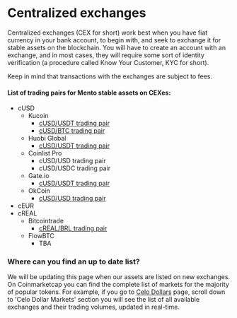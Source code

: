 # Centralized exchanges

Centralized exchanges (CEX for short) work best when you have fiat currency in your bank account, to begin with, and seek to exchange it for stable assets on the blockchain. You will have to create an account with an exchange, and in most cases, they will require some sort of identity verification (a procedure called Know Your Customer, KYC for short).

Keep in mind that transactions with the exchanges are subject to fees.

#### List of trading pairs for Mento stable assets on CEXes:

* cUSD
  * Kucoin
    * [cUSD/USDT trading pair](https://www.kucoin.com/trade/CUSD-USDT)
    * [cUSD/BTC trading pair](https://www.kucoin.com/trade/CUSD-BTC)
  * Huobi Global
    * [cUSD/USDT trading pair](https://www.huobi.com/en-us/exchange/cusd\_usdt)
  * Coinlist Pro
    * cUSD/USD trading pair
    * cUSD/USDC trading pair
  * Gate.io
    * [cUSD/USDT trading pair](https://www.gate.io/trade/cusd\_usdt)
  * OkCoin
    * [cUSD/USD trading pair](https://www.okcoin.com/spot/trade#product=cusd\_usd)
* cEUR
* cREAL
  * Bitcointrade
    * [cREAL/BRL trading pair](https://broker.bitcointrade.com.br/market-out?pairCode=BRLCREAL)
  * FlowBTC
    * TBA

### Where can you find an up to date list?

We will be updating this page when our assets are listed on new exchanges. On Coinmarketcap you can find the complete list of markets for the majority of popular tokens. For example, if you go to [Celo Dollars](https://coinmarketcap.com/currencies/celo-dollar/) page, scroll down to 'Celo Dollar Markets' section you will see the list of all available exchanges and their trading volumes, updated in real-time.
